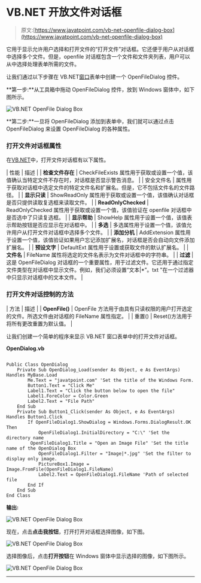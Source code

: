 # VB.NET 开放文件对话框

> 原文:[https://www.javatpoint.com/vb-net-openfile-dialog-box](https://www.javatpoint.com/vb-net-openfile-dialog-box)

它用于显示允许用户选择和打开文件的“打开文件”对话框。它还便于用户从对话框中选择多个文件。但是，openfile 对话框包含一个文件和文件夹列表，用户可以从中选择处理表单所需的文件。

让我们通过以下步骤在 VB.NET[窗口](https://www.javatpoint.com/windows)表单中创建一个 OpenFileDialog 控件。

**第一步:**从工具箱中拖动 OpenFileDialog 控件，放到 Windows 窗体中，如下图所示。

![VB.NET OpenFile Dialog Box](../Images/3afb303339d3d5464d08b6fcc24e4fb2.png)

**第二步:**一旦将 OpenFileDialog 添加到表单中，我们就可以通过点击 OpenFileDialog 来设置 OpenFileDialog 的各种属性。

### 打开文件对话框属性

在[VB.NET](https://www.javatpoint.com/vb-net)中，打开文件对话框有以下属性。

| 性能 | 描述 |
| **检查文件存在** | CheckFileExists 属性用于获取或设置一个值，该值确认当特定文件不存在时，对话框是否显示警告消息。 |
| 安全文件名 | 属性用于获取对话框中选定文件的特定文件名和扩展名。但是，它不包括文件名的文件路径。 |
| **显示只读** | ShowReadOnly 属性用于获取或设置一个值，该值确认对话框是否只提供读取复选框来读取文件。 |
| **ReadOnlyChecked** | ReadOnlyChecked 属性用于获取或设置一个值，该值验证在 openfile 对话框中是否选中了只读复选框。 |
| **显示帮助** | ShowHelp 属性用于设置一个值，该值表示帮助按钮是否应显示在对话框中。 |
| **多选** | 多选属性用于设置一个值，该值允许用户从打开文件对话框中选择多个文件。 |
| **添加分机** | AddExtension 属性用于设置一个值，该值验证如果用户忘记添加扩展名，对话框是否会自动向文件添加扩展名。 |
| **预设文字** | DefaultExt 属性用于设置或获取文件的默认扩展名。 |
| **文件名** | FileName 属性将选定的文件名表示为文件对话框中的字符串。 |
| **过滤** | 这是 OpenFileDialog 对话框的一个重要属性，用于过滤文件。它还用于通过指定文件类型在对话框中显示文件。例如，我们必须设置“文本&#124;*”。txt "在一个过滤器中只显示对话框中的文本文件。 |

### 打开文件对话控制的方法

| 方法 | 描述 |
| **OpenFile()** | OpenFile 方法用于由具有只读权限的用户打开选定的文件。所选文件由对话框的 FileName 属性指定。 |
| 重置() | Reset()方法用于将所有更改重置为默认值。 |

让我们创建一个简单的程序来显示 VB.NET 窗口表单中的打开文件对话框。

**OpenDialog.vb**

```

Public Class OpenDialog
    Private Sub OpenDialog_Load(sender As Object, e As EventArgs) Handles MyBase.Load
        Me.Text = "javatpoint.com" 'Set the title of the Windows Form.
        Button1.Text = "Click Me"
        Label1.Text = "Click the button below to open the file"
        Label1.ForeColor = Color.Green
        Label2.Text = "File Path"
    End Sub
    Private Sub Button1_Click(sender As Object, e As EventArgs) Handles Button1.Click
        If OpenFileDialog1.ShowDialog = Windows.Forms.DialogResult.OK Then
            OpenFileDialog1.InitialDirectory = "C:\" 'Set the directory name
         OpenFileDialog1.Title = "Open an Image File" 'Set the title name of the OpenDialog Box
            OpenFileDialog1.Filter = "Image|*.jpg" 'Set the filter to display only image.
            PictureBox1.Image = Image.FromFile(OpenFileDialog1.FileName)
            Label2.Text = OpenFileDialog1.FileName 'Path of selected file
        End If
    End Sub
End Class

```

**输出:**

![VB.NET OpenFile Dialog Box](../Images/001bf441fd7bf79f10b832126f12b723.png)

现在，点击**点击我按钮**，打开打开对话框选择图像，如下图。

![VB.NET OpenFile Dialog Box](../Images/efaffd29d8a3118fc5c2d503bf9318c4.png)

选择图像后，点击**打开按钮**在 Windows 窗体中显示选择的图像，如下图所示。

![VB.NET OpenFile Dialog Box](../Images/8882adf731d642b30520f2b8a5662dbb.png)

* * *